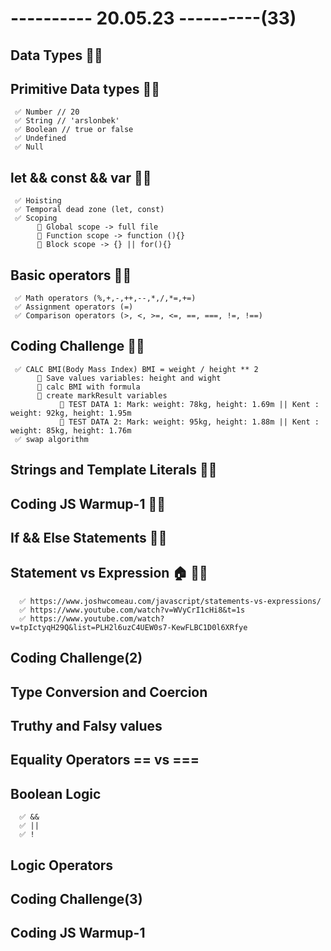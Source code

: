 # ---------- 20.05.23 ----------(33)

## Data Types 👍🏻

## Primitive Data types 👍🏻

     ✅ Number // 20
     ✅ String // 'arslonbek'
     ✅ Boolean // true or false
     ✅ Undefined
     ✅ Null

## let && const && var 👍🏻

     ✅ Hoisting
     ✅ Temporal dead zone (let, const)
     ✅ Scoping
          🔷 Global scope -> full file
          🔷 Function scope -> function (){}
          🔷 Block scope -> {} || for(){}

## Basic operators 👍🏻

     ✅ Math operators (%,+,-,++,--,*,/,*=,+=)
     ✅ Assignment operators (=)
     ✅ Comparison operators (>, <, >=, <=, ==, ===, !=, !==)

## Coding Challenge 👍🏻

     ✅ CALC BMI(Body Mass Index) BMI = weight / height ** 2
          🔷 Save values variables: height and wight
          🔷 calc BMI with formula
          🔷 create markResult variables
               🎁 TEST DATA 1: Mark: weight: 78kg, height: 1.69m || Kent : weight: 92kg, height: 1.95m
               🎁 TEST DATA 2: Mark: weight: 95kg, height: 1.88m || Kent : weight: 85kg, height: 1.76m
     ✅ swap algorithm

## Strings and Template Literals 👍🏻

## Coding JS Warmup-1 👍🏻

## If && Else Statements 👍🏻

## Statement vs Expression 🏠 👍🏻

      ✅ https://www.joshwcomeau.com/javascript/statements-vs-expressions/
      ✅ https://www.youtube.com/watch?v=WVyCrI1cHi8&t=1s
      ✅ https://www.youtube.com/watch?v=tpIctyqH29Q&list=PLH2l6uzC4UEW0s7-KewFLBC1D0l6XRfye

## Coding Challenge(2)

## Type Conversion and Coercion

## Truthy and Falsy values

## Equality Operators == vs ===

## Boolean Logic

      ✅ &&
      ✅ ||
      ✅ !

## Logic Operators

## Coding Challenge(3)

## Coding JS Warmup-1
